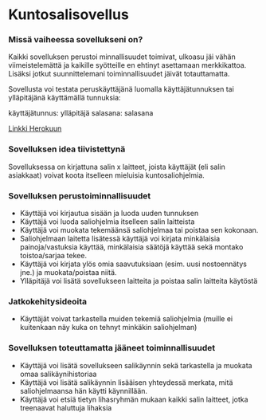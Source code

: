 # Kuntosalisovellus

### Missä vaiheessa sovellukseni on?

Kaikki sovelluksen perustoi minnallisuudet toimivat, ulkoasu jäi vähän viimeistelemättä ja kaikille syötteille en ehtinyt asettamaan merkkikattoa. Lisäksi jotkut suunnittelemani toiminnallisuudet jäivät totauttamatta.

Sovellusta voi testata peruskäyttäjänä luomalla käyttäjätunnuksen tai ylläpitäjänä käyttämällä tunnuksia:

käyttäjätunnus: ylläpitäjä
salasana: salasana

[Linkki Herokuun](https://tsoha-kuntosalisovellus.herokuapp.com)

### Sovelluksen idea tiivistettynä

Sovelluksessa on kirjattuna salin x laitteet, joista käyttäjät (eli salin asiakkaat) voivat koota itselleen mieluisia kuntosaliohjelmia. 


### Sovelluksen perustoiminnallisuudet

- Käyttäjä voi kirjautua sisään ja luoda uuden tunnuksen
- Käyttäjä voi luoda saliohjelmia itselleen salin laitteista
- Käyttäjä voi muokata tekemäänsä saliohjelmaa tai poistaa sen kokonaan.
- Saliohjelmaan laitetta lisätessä käyttäjä voi kirjata minkälaisia painoja/vastuksia käyttää, minkälaisia säätöjä käyttää sekä montako toistoa/sarjaa tekee.
- Käyttäjä voi kirjata ylös omia saavutuksiaan (esim. uusi nostoennätys jne.) ja muokata/poistaa niitä.
- Ylläpitäjä voi lisätä sovellukseen laitteita ja poistaa salin laitteita käytöstä

### Jatkokehitysideoita

- Käyttäjät voivat tarkastella muiden tekemiä saliohjelmia (muille ei kuitenkaan näy kuka on tehnyt minkäkin saliohjelman)

### Sovelluksen toteuttamatta jääneet toiminnallisuudet
- Käyttäjä voi lisätä sovellukseen salikäynnin sekä tarkastella ja muokata omaa salikäynihistoriaa
- Käyttäjä voi lisätä salikäynnin lisääisen yhteydessä merkata, mitä saliohjelmaansa hän käytti käynnillään.
- Käyttäjä voi etsiä tietyn lihasryhmän mukaan kaikki salin laitteet, jotka treenaavat haluttuja lihaksia
